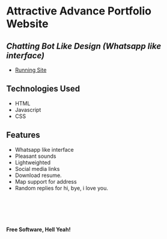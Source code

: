 # Attractive Advance Portfolio Website
## _Chatting Bot Like Design (Whatsapp like interface)_


- [Running Site](https://wasimtikki120.github.io/)


## Technologies Used

- HTML
- Javascript
- CSS

## Features

- Whatsapp like interface
- Pleasant sounds
- Lightweighted
- Social media links
- Download resume.
- Map support for address
- Random replies for hi, bye, i love you.

<br><br>

<br>

**Free Software, Hell Yeah!**
